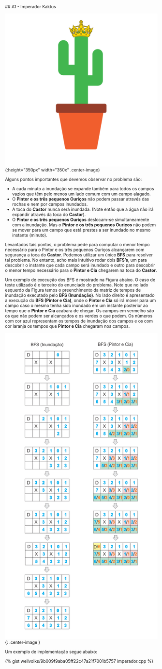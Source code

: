  <div id="imperador">
 
 </div>
## A1 - Imperador Kaktus

![](/_assets/images/cactus2.png ){:height="350px" width="350x" .center-image}

Alguns pontos importantes que devemos observar no problema são: 

<ul>
<li>A cada minuto a inundação se expande também para todos os campos vazios que têm pelo menos um lado comum com um campo alagado.</li>

<li>O <b>Pintor e os três pequenos Ouriços</b> não podem passar através das rochas e nem por campos inundados.</li>

<li>A toca do <b>Castor</b> nunca será inundada. (Note então que a água não irá expandir através da toca do <b>Castor</b>).</li>

<li>O <b>Pintor e os três pequenos Ouriços</b> deslocam-se simultaneamente com a inundação. Mas o <b>Pintor e os três pequenos Ouriços</b> não podem se mover para um campo que está prestes a ser inundado no mesmo instante (minuto).</li>
</ul>

Levantados tais pontos, o problema pede para computar o menor tempo necessário para o Pintor e os três pequenos Ouriços alcançarem com segurança a toca do <b>Castor</b>. Podemos utilizar um único<b> BFS</b> para resolver tal problema. No entanto, acho mais intuitivo rodar dois <b>BFS’s</b>, um para descobrir o instante que cada campo será inundado e outro para descobrir o menor tempo necessário para o <b>Pintor e Cia</b> chegarem na toca do <b>Castor</b>.

Um exemplo de execução dos BFS é mostrado na Figura abaixo. O caso de teste utilizado é o terceiro do enunciado do problema. Note que no lado esquerdo da Figura temos o preenchimento da matriz de tempos de inundação executado pelo <b>BFS (Inundação)</b>. No lado direito é apresentado a execução do <b>BFS (Pintor e Cia)</b>, onde o <b>Pintor e Cia</b> só irá mover para um campo caso o mesmo tenha sido inundado em um instante posterior ao tempo que o <b>Pintor e Cia</b> acabara de chegar. Os campos em vermelho são os que não podem ser alcançados e os verdes o que podem. Os números com cor azul representam os tempos de inundação dos campos e os com cor laranja os tempos que <b>Pintor e Cia</b> chegaram nos campos.

![](/_assets/images/imperador.png){: .center-image }

Um exemplo de implementação segue abaixo:

{% gist wellvolks/9b009f9aba05ff22c47a21f7001b5757 imperador.cpp %}

